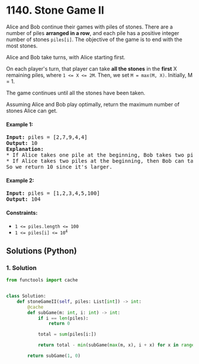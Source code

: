 # 1140. Stone Game II
Alice and Bob continue their games with piles of stones. There are a number of piles **arranged in a row**, and each pile has a positive integer number of stones `piles[i]`. The objective of the game is to end with the most stones.

Alice and Bob take turns, with Alice starting first.

On each player's turn, that player can take **all the stones** in the **first** X remaining piles, where `1 <= X <= 2M`. Then, we set `M = max(M, X)`. Initially, M = 1.

The game continues until all the stones have been taken.

Assuming Alice and Bob play optimally, return the maximum number of stones Alice can get.

#### Example 1:
<pre>
<strong>Input:</strong> piles = [2,7,9,4,4]
<strong>Output:</strong> 10
<strong>Explanation:</strong>
* If Alice takes one pile at the beginning, Bob takes two piles, then Alice takes 2 piles again. Alice can get 2 + 4 + 4 = 10 stones in total.
* If Alice takes two piles at the beginning, then Bob can take all three piles left. In this case, Alice get 2 + 7 = 9 stones in total.
So we return 10 since it's larger.
</pre>

#### Example 2:
<pre>
<strong>Input:</strong> piles = [1,2,3,4,5,100]
<strong>Output:</strong> 104
</pre>

#### Constraints:
* `1 <= piles.length <= 100`
* <code>1 <= piles[i] <= 10<sup>4</sup></code>

## Solutions (Python)

### 1. Solution
```Python
from functools import cache


class Solution:
    def stoneGameII(self, piles: List[int]) -> int:
        @cache
        def subGame(m: int, i: int) -> int:
            if i == len(piles):
                return 0

            total = sum(piles[i:])

            return total - min(subGame(max(m, x), i + x) for x in range(1, min(2 * m, len(piles) - i) + 1))

        return subGame(1, 0)
```
